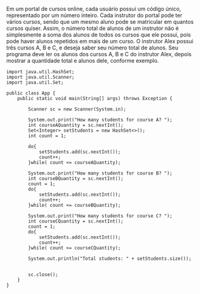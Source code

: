 Em um portal de cursos online, cada usuário possui um código único, representado por
um número inteiro.
Cada instrutor do portal pode ter vários cursos, sendo que um mesmo aluno pode se
matricular em quantos cursos quiser. Assim, o número total de alunos de um instrutor não
é simplesmente a soma dos alunos de todos os cursos que ele possui, pois pode haver
alunos repetidos em mais de um curso.
O instrutor Alex possui três cursos A, B e C, e deseja saber seu número total de alunos.
Seu programa deve ler os alunos dos cursos A, B e C do instrutor Alex, depois mostrar a
quantidade total e alunos dele, conforme exemplo.
```
import java.util.HashSet;
import java.util.Scanner;
import java.util.Set;

public class App {
    public static void main(String[] args) throws Exception {
        
        Scanner sc = new Scanner(System.in);

        System.out.print("How many students for course A? ");
        int courseAQuantity = sc.nextInt();
        Set<Integer> setStudents = new HashSet<>();
        int count = 1;

        do{
            setStudents.add(sc.nextInt());
            count++;
        }while( count <= courseAQuantity);

        System.out.print("How many students for course B? ");
        int courseBQuantity = sc.nextInt();
        count = 1;
        do{
            setStudents.add(sc.nextInt());
            count++;
        }while( count <= courseBQuantity);

        System.out.print("How many students for course C? ");
        int courseCQuantity = sc.nextInt();
        count = 1;
        do{
            setStudents.add(sc.nextInt());
            count++;
        }while( count <= courseCQuantity);

        System.out.println("Total students: " + setStudents.size());

        
        sc.close();
    }
}
```
